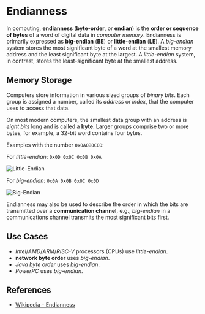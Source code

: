 # Endianness

In computing, **endianness** (**byte-order**, or **endian**)
is the **order or sequence of bytes** of a word of digital data in *computer memory*.
Endianness is primarily expressed as **big-endian** (**BE**) or **little-endian** (**LE**).
A *big-endian* system stores the most significant byte of a word at the smallest memory address
and the least significant byte at the largest.
A *little-endian* system, in contrast, stores the least-significant byte at the smallest address.

## Memory Storage

Computers store information in various sized groups of *binary bits*.
Each group is assigned a number, called its *address* or *index*,
that the computer uses to access that data.

On most modern computers, the smallest data group with an address is *eight bits* long
and is called a **byte**.
Larger groups comprise two or more bytes, for example, a 32-bit word contains four bytes.

Examples with the number `0x0A0B0C0D`:

For *little-endian*:  `0x0D 0x0C 0x0B 0x0A`

![Little-Endian](https://leven-cn.github.io/python-handbook/imgs/little-endian-noalpha.png)

For *big-endian*: `0x0A 0x0B 0x0C 0x0D`

![Big-Endian](https://leven-cn.github.io/python-handbook/imgs/big-endian-noalpha.png)

Endianness may also be used to describe the order in which the bits
are transmitted over a **communication channel**,
e.g., *big-endian* in a communications channel transmits the most significant bits first.

## Use Cases

- *Intel*/*AMD*/*ARM*/*RISC-V* processors (CPUs) use *little-endian*.
- **network byte order** uses *big-endian*.
- *Java byte order* uses *big-endian*.
- *PowerPC* uses *big-endian*.

## References

- [Wikipedia - Endianness](https://en.wikipedia.org/wiki/Endianness)
